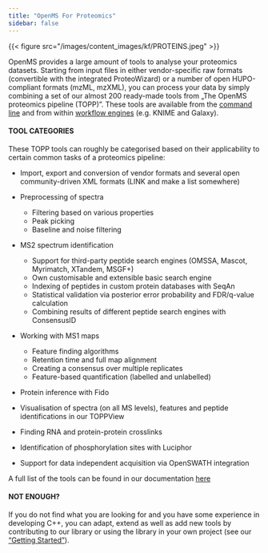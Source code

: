 ```yaml
---
title: "OpenMS For Proteomics"
sidebar: false
---
```


{{< figure src="/images/content_images/kf/PROTEINS.jpeg" >}}

OpenMS provides a large amount of tools to analyse your proteomics datasets.
Starting from input files in either vendor-specific raw formats (convertible with the integrated ProteoWizard) or a number of open HUPO-compliant formats (mzML, mzXML), you can process your data by simply combining a set of our almost 200 ready-made tools from „The OpenMS proteomics pipeline (TOPP)”. These tools are available from the [command line](https://openms.readthedocs.io/en/latest/getting-started/topp-tools.html#command-line-interface) and from within [workflow engines](https://openms.readthedocs.io/en/latest/getting-started/workflows.html) (e.g. KNIME and Galaxy).

#### TOOL CATEGORIES

These TOPP tools can roughly be categorised based on their applicability to certain common tasks of a proteomics pipeline:

- Import, export and conversion of vendor formats and several open community-driven XML formats (LINK and make a list somewhere)

- Preprocessing of spectra
    - Filtering based on various properties
    - Peak picking
    - Baseline and noise filtering

- MS2 spectrum identification
    - Support for third-party peptide search engines (OMSSA, Mascot, Myrimatch, XTandem, MSGF+)
    - Own customisable and extensible basic search engine
    - Indexing of peptides in custom protein databases with SeqAn
    - Statistical validation via posterior error probability and FDR/q-value calculation
    - Combining results of different peptide search engines with ConsensusID

- Working with MS1 maps
    - Feature finding algorithms
    - Retention time and full map alignment
    - Creating a consensus over multiple replicates
    - Feature-based quantification (labelled and unlabelled)

- Protein inference with Fido

- Visualisation of spectra (on all MS levels), features and peptide identifications in our TOPPView

- Finding RNA and protein-protein crosslinks

- Identification of phosphorylation sites with Luciphor

- Support for data independent acquisition via OpenSWATH integration

A full list of the tools can be found in our documentation [here](https://abibuilder.cs.uni-tuebingen.de/archive/openms/Documentation/release/latest/html/TOPP_documentation.html)

#### NOT ENOUGH?

If you do not find what you are looking for and you have some experience in developing C++, you can adapt, extend as well as add new tools by contributing to our library or using the library in your own project (see our [“Getting Started”](https://openms.readthedocs.io/en/latest/tutorials-and-quickstart-guides/guides/contributors-quickstart-guide.html)).
